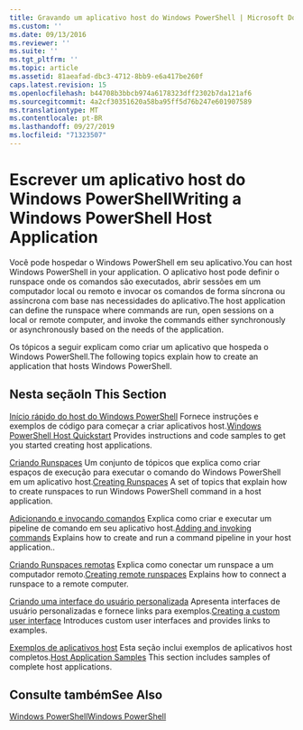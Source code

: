```yaml
---
title: Gravando um aplicativo host do Windows PowerShell | Microsoft Docs
ms.custom: ''
ms.date: 09/13/2016
ms.reviewer: ''
ms.suite: ''
ms.tgt_pltfrm: ''
ms.topic: article
ms.assetid: 81aeafad-dbc3-4712-8bb9-e6a417be260f
caps.latest.revision: 15
ms.openlocfilehash: b44708b3bbcb974a6178323dff2302b7da121af6
ms.sourcegitcommit: 4a2cf30351620a58ba95ff5d76b247e601907589
ms.translationtype: MT
ms.contentlocale: pt-BR
ms.lasthandoff: 09/27/2019
ms.locfileid: "71323507"
---
```

# <a name="writing-a-windows-powershell-host-application"></a><span data-ttu-id="00541-102">Escrever um aplicativo host do Windows PowerShell</span><span class="sxs-lookup"><span data-stu-id="00541-102">Writing a Windows PowerShell Host Application</span></span>

<span data-ttu-id="00541-103">Você pode hospedar o Windows PowerShell em seu aplicativo.</span><span class="sxs-lookup"><span data-stu-id="00541-103">You can host Windows PowerShell in your application.</span></span> <span data-ttu-id="00541-104">O aplicativo host pode definir o runspace onde os comandos são executados, abrir sessões em um computador local ou remoto e invocar os comandos de forma síncrona ou assíncrona com base nas necessidades do aplicativo.</span><span class="sxs-lookup"><span data-stu-id="00541-104">The host application can define the runspace where commands are run, open sessions on a local or remote computer, and invoke the commands either synchronously or asynchronously based on the needs of the application.</span></span>

<span data-ttu-id="00541-105">Os tópicos a seguir explicam como criar um aplicativo que hospeda o Windows PowerShell.</span><span class="sxs-lookup"><span data-stu-id="00541-105">The following topics explain how to create an application that hosts Windows PowerShell.</span></span>

## <a name="in-this-section"></a><span data-ttu-id="00541-106">Nesta seção</span><span class="sxs-lookup"><span data-stu-id="00541-106">In This Section</span></span>

<span data-ttu-id="00541-107">[Início rápido do host do Windows PowerShell](./windows-powershell-host-quickstart.md) Fornece instruções e exemplos de código para começar a criar aplicativos host.</span><span class="sxs-lookup"><span data-stu-id="00541-107">[Windows PowerShell Host Quickstart](./windows-powershell-host-quickstart.md) Provides instructions and code samples to get you started creating host applications.</span></span>

<span data-ttu-id="00541-108">[Criando Runspaces](./creating-runspaces.md) Um conjunto de tópicos que explica como criar espaços de execução para executar o comando do Windows PowerShell em um aplicativo host.</span><span class="sxs-lookup"><span data-stu-id="00541-108">[Creating Runspaces](./creating-runspaces.md) A set of topics that explain how to create runspaces to run Windows PowerShell command in a host application.</span></span>

<span data-ttu-id="00541-109">[Adicionando e invocando comandos](./adding-and-invoking-commands.md) Explica como criar e executar um pipeline de comando em seu aplicativo host.</span><span class="sxs-lookup"><span data-stu-id="00541-109">[Adding and invoking commands](./adding-and-invoking-commands.md) Explains how to create and run a command pipeline in your host application..</span></span>

<span data-ttu-id="00541-110">[Criando Runspaces remotas](./creating-remote-runspaces.md) Explica como conectar um runspace a um computador remoto.</span><span class="sxs-lookup"><span data-stu-id="00541-110">[Creating remote runspaces](./creating-remote-runspaces.md) Explains how to connect a runspace to a remote computer.</span></span>

<span data-ttu-id="00541-111">[Criando uma interface do usuário personalizada](./creating-a-custom-user-interface.md) Apresenta interfaces de usuário personalizadas e fornece links para exemplos.</span><span class="sxs-lookup"><span data-stu-id="00541-111">[Creating a custom user interface](./creating-a-custom-user-interface.md) Introduces custom user interfaces and provides links to examples.</span></span>

<span data-ttu-id="00541-112">[Exemplos de aplicativos host](./host-application-samples.md) Esta seção inclui exemplos de aplicativos host completos.</span><span class="sxs-lookup"><span data-stu-id="00541-112">[Host Application Samples](./host-application-samples.md) This section includes samples of complete host applications.</span></span>

## <a name="see-also"></a><span data-ttu-id="00541-113">Consulte também</span><span class="sxs-lookup"><span data-stu-id="00541-113">See Also</span></span>

[<span data-ttu-id="00541-114">Windows PowerShell</span><span class="sxs-lookup"><span data-stu-id="00541-114">Windows PowerShell</span></span>](https://msdn.microsoft.com/en-us/b41a2af3-aec1-402d-8e18-c2c26be461ff)

